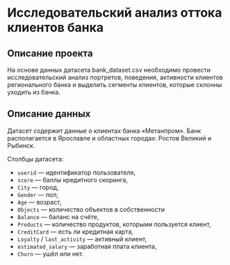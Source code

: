 # Исследовательский анализ оттока клиентов банка

## Описание проекта
На основе данных датасета bank_dataset.csv необходимо провести исследовательский анализ портретов, поведения, активности клиентов регионального банка и выделить сегменты клиентов, которые склонны уходить из банка.

## Описание данных 
Датасет содержит данные о клиентах банка «Метанпром». Банк располагается в Ярославле и областных городах: Ростов Великий и Рыбинск.

Столбцы датасета:
- `userid` — идентификатор пользователя,
- `score` — баллы кредитного скоринга,
- `City` — город,
- `Gender` — пол,
- `Age` — возраст,
- `Objects` — количество объектов в собственности 
- `Balance` — баланс на счёте,
- `Products` — количество продуктов, которыми пользуется клиент,
- `CreditCard` — есть ли кредитная карта,
- `Loyalty` / `last_activity` — активный клиент,
- `estimated_salary` — заработная плата клиента,
- `Churn` — ушёл или нет.
